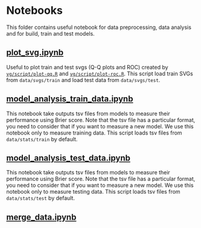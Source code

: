 # Notebooks 
This folder contains useful notebook for data preprocessing, data analysis and for build, train and test models.

## [plot_svg.ipynb](https://github.com/binarySequoia/vg_recal/blob/master/notebooks/plot_svg.ipynb)

Useful to plot train and test svgs (Q-Q plots and ROC) created by [`vg/script/plot-qq.R`](https://github.com/vgteam/vg/blob/master/scripts/plot-qq.R) and [`vg/script/plot-roc.R`](https://github.com/vgteam/vg/blob/master/scripts/plot-roc.R). This script load train SVGs from `data/svgs/train` and load test data from `data/svgs/test`.

## [model_analysis_train_data.ipynb](https://github.com/binarySequoia/vg_recal/blob/master/notebooks/model_analysis_train_data.ipynb)
This notebook take outputs tsv files from models to measure their performance using Brier score. Note that the tsv file has a particular format, you need to consider that if you want to measure a new model. We use this notebook only to measure training data. This script loads tsv files from `data/stats/train` by default.


## [model_analysis_test_data.ipynb](https://github.com/binarySequoia/vg_recal/blob/master/notebooks/model_analysis_test_data.ipynb)
This notebook take outputs tsv files from models to measure their performance using Brier score. Note that the tsv file has a particular format, you need to consider that if you want to measure a new model. We use this notebook only to measure testing data. This script loads tsv files from `data/stats/test` by default.

## [merge_data.ipynb](https://github.com/binarySequoia/vg_recal/blob/master/notebooks/merge_data.ipynb)
